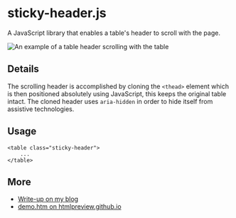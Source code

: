 # sticky-header.js

A JavaScript library that enables a table's header to scroll with the page.

![An example of a table header scrolling with the table](http://3.bp.blogspot.com/-smWCVOs_wlo/UVa0yXR8JDI/AAAAAAAAOUM/p0ccflBSusI/s1600/demo.png)

## Details

The scrolling header is accomplished by cloning the `<thead>` element which is then positioned absolutely using JavaScript, this keeps the original table intact. The cloned header uses `aria-hidden` in order to hide itself from assistive technologies.

## Usage

    <table class="sticky-header">
        ...
    </table>
    
## More

 - [Write-up on my blog](http://www.growingwiththeweb.com/2013/03/sticky-headerjs.html)
 - [demo.htm on htmlpreview.github.io](http://htmlpreview.github.io/?https://github.com/Tyriar/sticky-header.js/blob/master/demo.htm)